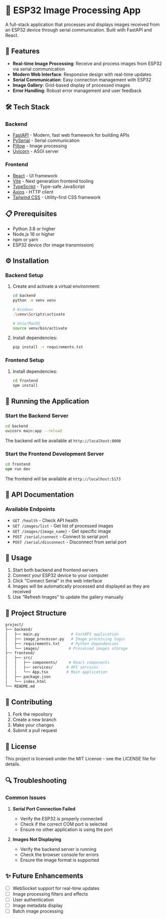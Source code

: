 # 📸 ESP32 Image Processing App

A full-stack application that processes and displays images received from an ESP32 device through serial communication. Built with FastAPI and React.

## 🚀 Features

- **Real-time Image Processing**: Receive and process images from ESP32 via serial communication
- **Modern Web Interface**: Responsive design with real-time updates
- **Serial Communication**: Easy connection management with ESP32
- **Image Gallery**: Grid-based display of processed images
- **Error Handling**: Robust error management and user feedback

## 🛠️ Tech Stack

### Backend

- [FastAPI](https://fastapi.tiangolo.com/) - Modern, fast web framework for building APIs
- [PySerial](https://pyserial.readthedocs.io/) - Serial communication
- [Pillow](https://python-pillow.org/) - Image processing
- [Uvicorn](https://www.uvicorn.org/) - ASGI server

### Frontend

- [React](https://reactjs.org/) - UI framework
- [Vite](https://vitejs.dev/) - Next generation frontend tooling
- [TypeScript](https://www.typescriptlang.org/) - Type-safe JavaScript
- [Axios](https://axios-http.com/) - HTTP client
- [Tailwind CSS](https://tailwindcss.com/) - Utility-first CSS framework

## 📋 Prerequisites

- Python 3.8 or higher
- Node.js 16 or higher
- npm or yarn
- ESP32 device (for image transmission)

## ⚙️ Installation

### Backend Setup

1. Create and activate a virtual environment:

   ```bash
   cd backend
   python -m venv venv
   
   # Windows
   .\venv\Scripts\activate
   
   # Unix/MacOS
   source venv/bin/activate
   ```

2. Install dependencies:

   ```bash
   pip install -r requirements.txt
   ```

### Frontend Setup

1. Install dependencies:

   ```bash
   cd frontend
   npm install
   ```

## 🚀 Running the Application

### Start the Backend Server

```bash
cd backend
uvicorn main:app --reload
```

The backend will be available at `http://localhost:8000`

### Start the Frontend Development Server

```bash
cd frontend
npm run dev
```

The frontend will be available at `http://localhost:5173`

## 📝 API Documentation

### Available Endpoints

- `GET /health` - Check API health
- `GET /images/list` - Get list of processed images
- `GET /images/{image_name}` - Get specific image
- `POST /serial/connect` - Connect to serial port
- `POST /serial/disconnect` - Disconnect from serial port

## 🎯 Usage

1. Start both backend and frontend servers
2. Connect your ESP32 device to your computer
3. Click "Connect Serial" in the web interface
4. Images will be automatically processed and displayed as they are received
5. Use "Refresh Images" to update the gallery manually

## 📁 Project Structure

```bash
project/
├── backend/
│   ├── main.py              # FastAPI application
│   ├── image_processor.py   # Image processing logic
│   ├── requirements.txt     # Python dependencies
│   └── images/             # Processed images storage
├── frontend/
│   ├── src/
│   │   ├── components/     # React components
│   │   ├── services/      # API services
│   │   └── App.tsx        # Main application
│   ├── package.json
│   └── index.html
└── README.md
```

## 🤝 Contributing

1. Fork the repository
2. Create a new branch
3. Make your changes
4. Submit a pull request

## 📄 License

This project is licensed under the MIT License - see the LICENSE file for details.

## 🔍 Troubleshooting

### Common Issues

1. **Serial Port Connection Failed**
   - Verify the ESP32 is properly connected
   - Check if the correct COM port is selected
   - Ensure no other application is using the port

2. **Images Not Displaying**
   - Verify the backend server is running
   - Check the browser console for errors
   - Ensure the image format is supported

## ✨ Future Enhancements

- [ ] WebSocket support for real-time updates
- [ ] Image processing filters and effects
- [ ] User authentication
- [ ] Image metadata display
- [ ] Batch image processing
